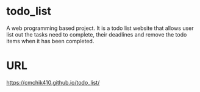 # todo_list
A web programming based project. It is a todo list website that allows user list out the tasks need to complete, their deadlines and remove the todo items when it has been completed.

# URL
https://cmchik410.github.io/todo_list/
